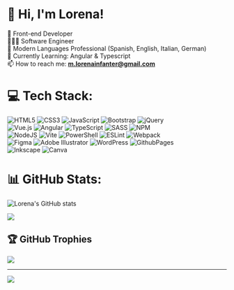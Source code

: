 
# 💫 Hi, I'm Lorena! 
🎨 Front-end Developer <br/>
👩🏻‍💻 Software Engineer <br/>
💬 Modern Languages Professional (Spanish, English, Italian, German) <br/>
🌻 Currently Learning: Angular & Typescript <br/>
📫 How to reach me: **m.lorenainfanter@gmail.com**

# 💻 Tech Stack:
![HTML5](https://img.shields.io/badge/html5-%23E34F26.svg?style=plastic&logo=html5&logoColor=white)
![CSS3](https://img.shields.io/badge/css3-%231572B6.svg?style=plastic&logo=css3&logoColor=white) 
![JavaScript](https://img.shields.io/badge/javascript-%23323330.svg?style=plastic&logo=javascript&logoColor=%23F7DF1E) 
![Bootstrap](https://img.shields.io/badge/bootstrap-%238511FA.svg?style=plastic&logo=bootstrap&logoColor=white)
![jQuery](https://img.shields.io/badge/jquery-%230769AD.svg?style=plastic&logo=jquery&logoColor=white)
<br/>
![Vue.js](https://img.shields.io/badge/vue.js-%2335495e.svg?style=plastic&logo=vuedotjs&logoColor=%234FC08D)
![Angular](https://img.shields.io/badge/angular-%23DD0031.svg?style=plastic&logo=angular&logoColor=white)
![TypeScript](https://img.shields.io/badge/typescript-%23007ACC.svg?style=plastic&logo=typescript&logoColor=white) 
![SASS](https://img.shields.io/badge/SASS-hotpink.svg?style=plastic&logo=SASS&logoColor=white)
![NPM](https://img.shields.io/badge/NPM-%23CB3837.svg?style=plastic&logo=npm&logoColor=white) 
<br/>
![NodeJS](https://img.shields.io/badge/node.js-6DA55F?style=plastic&logo=node.js&logoColor=white)
![Vite](https://img.shields.io/badge/vite-%23646CFF.svg?style=plastic&logo=vite&logoColor=white)
![PowerShell](https://img.shields.io/badge/PowerShell-%235391FE.svg?style=plastic&logo=powershell&logoColor=white)
![ESLint](https://img.shields.io/badge/ESLint-4B3263?style=plastic&logo=eslint&logoColor=white)
![Webpack](https://img.shields.io/badge/webpack-%238DD6F9.svg?style=plastic&logo=webpack&logoColor=black)
<br/>
![Figma](https://img.shields.io/badge/figma-%23F24E1E.svg?style=plastic&logo=figma&logoColor=white)
![Adobe Illustrator](https://img.shields.io/badge/adobe%20illustrator-%23FF9A00.svg?style=plastic&logo=adobe%20illustrator&logoColor=white)
![WordPress](https://img.shields.io/badge/WordPress-%23117AC9.svg?style=plastic&logo=WordPress&logoColor=white)
![GithubPages](https://img.shields.io/badge/github%20pages-121013?style=plastic&logo=github&logoColor=white)
<br/>
![Inkscape](https://img.shields.io/badge/Inkscape-e0e0e0?style=plastic&logo=inkscape&logoColor=080A13)
![Canva](https://img.shields.io/badge/Canva-%2300C4CC.svg?style=plastic&logo=Canva&logoColor=white)

# 📊 GitHub Stats:
<!-- Github Stats from: https://github.com/anuraghazra/github-readme-stats algolia tokyonight  -->
![Lorena's GitHub stats](https://github-readme-stats.vercel.app/api?username=lorena-infante&show_icons=true&theme=algolia)
<!--https://github-readme-stats.vercel.app/api/top-langs/?username=lorena-infante&theme=algolia&hide_border=false&include_all_commits=true&count_private=true&layout=compact-->
![](https://github-readme-stats.vercel.app/api/top-langs/?username=lorena-infante&theme=algolia&hide_border=false&include_all_commits=true&count_private=true&layout=compact)

## 🏆 GitHub Trophies
![](https://github-profile-trophy.vercel.app/?username=lorena-infante&theme=algolia&no-frame=true&no-bg=true&margin-w=4)

---
[![](https://visitcount.itsvg.in/api?id=lorena-infante&icon=8&color=1)](https://visitcount.itsvg.in)



